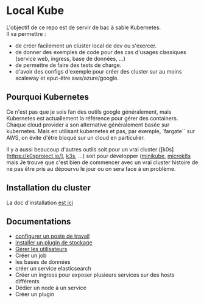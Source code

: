 # Local Kube

L'objectif de ce repo est de servir de bac à sable Kubernetes.  
Il va permettre :

- de créer facilement un cluster local de dev ou s'exercer.
- de donner des exemples de code pour des cas d'usages classiques (service web, ingress, base de données, ...)
- de permettre de faire des tests de charge.
- d'avoir des configs d'exemple pour créer des cluster sur au moins scaleway et eput-être aws/azure/google.

## Pourquoi Kubernetes

Ce n'est pas que je sois fan des outils google généralement, mais Kubernetes est actuallement la référence pour gérer des containers. Chaque cloud provider a son alternative généralement basée sur kubernetes. Mais en utilisant kubernetes et pas, par exemple, `fargate`` sur AWS, on évite d'être bloqué sur un cloud en particulier.

Il y a aussi beaucoup d'autres outils soit pour un vrai cluster ([k0s](https://k0sproject.io/], [k3s](https://k3s.io/), ...) soit pour développer ([minikube](https://kubernetes.io/fr/docs/tasks/tools/install-minikube/), [microk8s](https://microk8s.io/) mais Je trouve que c'est bien de commencer avec un vrai cluster histoire de ne pas être pris au dépourvu le jour ou on sera face à un problème.

## Installation du cluster

La doc d'installation [est ici](./install-k8s/README.md)

## Documentations

- [configurer un poste de travail](./desktop/README.md)
- [installer un plugin de stockage](./storage/README.md)
- [Gérer les utilisateurs](./users/README.md)
- Créer un job
- les bases de données
- créer un service elasticsearch
- Créer un ingress pour exposer plusieurs services sur des hosts différents
- Dédier un node à un service
- Créer un plugin
